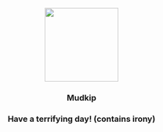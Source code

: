 <p align="center">
    <img src="https://raw.githubusercontent.com/PokeAPI/sprites/master/sprites/pokemon/258.png" width="150" height="150">
</p>
<h3 align="center"> <b>Mudkip</b></h3>
<h3 align="center">Have a terrifying day! (contains irony)</h3>
